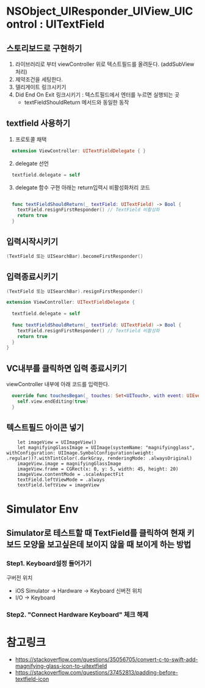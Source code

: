 # NSObject_UIResponder_UIView_UIControl : UITextField

## 스토리보드로 구현하기
1. 라이브러리로 부터 viewController 위로 텍스트필드를 올려둔다. (addSubView 처리)
2. 제약조건을 세팅한다. 
3. 델리게이트 링크시키기
4. Did End On Exit 링크시키기 : 텍스트필드에서 엔터를 누르면 실행되는 곳
    - textFieldShouldReturn 메서드와 동일한 동작

## textfield 사용하기
1. 프로토콜 채택
```swift
  extension ViewController: UITextFieldDelegate { }
```
2. delegate 선언
```swift
  textfield.delegate = self
```
3. delegate 함수 구현
아래는 return입력시 비활성화처리 코드
```swift

  func textFieldShouldReturn(_ textField: UITextField) -> Bool {
    textField.resignFirstResponder() // TextField 비활성화
    return true
  }

```

## 입력시작시키기
```swift
(TextField 또는 UISearchBar).becomeFirstResponder()
```


## 입력종료시키기
```swift
(TextField 또는 UISearchBar).resignFirstResponder()
```

```swift
extension ViewController: UITextFieldDelegate {
  
  textfield.delegate = self
  
  func textFieldShouldReturn(_ textField: UITextField) -> Bool {
    textField.resignFirstResponder() // TextField 비활성화
    return true
  }
}
```


## VC내부를 클릭하면 입력 종료시키기 
viewController 내부에 아래 코드를 입력한다.
```swift
  override func touchesBegan(_ touches: Set<UITouch>, with event: UIEvent?) {
    self.view.endEditing(true)
  }
```


## 텍스트필드 아이콘 넣기
```
    let imageView = UIImageView()
    let magnifyingGlassImage = UIImage(systemName: "magnifyingglass", withConfiguration: UIImage.SymbolConfiguration(weight: .regular))?.withTintColor(.darkGray, renderingMode: .alwaysOriginal)
    imageView.image = magnifyingGlassImage    
    imageView.frame = CGRect(x: 0, y: 5, width: 45, height: 20)
    imageView.contentMode = .scaleAspectFit
    textField.leftViewMode = .always
    textField.leftView = imageView
```

# Simulator Env

## Simulator로 테스트할 때 TextField를 클릭하여 현재 키보드 모양을 보고싶은데 보이지 않을 때 보이게 하는 방법

### Step1. Keyboard설정 들어가기
구버전 위치
- iOS Simulator -> Hardware -> Keyboard
신버전 위치
- I/O -> Keyboard
### Step2. "Connect Hardware Keyboard" 체크 해제

# 참고링크
- https://stackoverflow.com/questions/35056705/convert-c-to-swift-add-magnifying-glass-icon-to-uitextfield
- https://stackoverflow.com/questions/37452813/padding-before-textfield-icon
